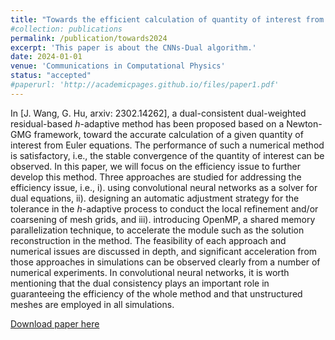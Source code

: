 ```yaml
---
title: "Towards the efficient calculation of quantity of interest from steady Euler equations II: a CNNs-based automatic implementation."
#collection: publications
permalink: /publication/towards2024
excerpt: 'This paper is about the CNNs-Dual algorithm.'
date: 2024-01-01
venue: 'Communications in Computational Physics'
status: "accepted"
#paperurl: 'http://academicpages.github.io/files/paper1.pdf'
---
```

In [J. Wang, G. Hu, arxiv: 2302.14262], a dual-consistent
  dual-weighted residual-based $h$-adaptive method has been proposed
  based on a Newton-GMG framework, toward the accurate calculation of a
  given quantity of interest from Euler equations. The performance of
  such a numerical method is satisfactory, i.e., the stable
  convergence of the quantity of interest can be observed. In this paper, we will focus on the
  efficiency issue to further develop this method. Three approaches are studied
  for addressing the efficiency issue, i.e., i). using convolutional
  neural networks as a solver for dual equations, ii). designing an
  automatic adjustment strategy for the tolerance in the $h$-adaptive
  process to conduct the local refinement and/or coarsening of mesh
  grids, and iii). introducing OpenMP, a shared memory parallelization
  technique, to accelerate the module such as the solution
  reconstruction in the method. The feasibility of each approach and
  numerical issues are discussed in depth, and significant
  acceleration from those approaches in simulations can be observed
  clearly from a number of numerical experiments. In convolutional
  neural networks, it is worth mentioning that the dual consistency
  plays an important role in guaranteeing the efficiency of the whole
  method and that unstructured meshes are employed in all
  simulations.

[Download paper here](https://raw.githubusercontent.com/shankswang953/shankswang953.github.io/master/files/towardsII.pdf)

